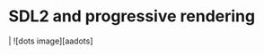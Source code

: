 SDL2 and progressive rendering
====================================================================================================

| ![dots image][aadots]

[dots image]:               images/aadots.jpg

